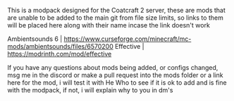 This is a modpack designed for the Coatcraft 2 server, these are mods that are unable to be added to the main git from file size limits, so links to them will be placed here along with their name incase the link doesn't work

Ambientsounds 6 | https://www.curseforge.com/minecraft/mc-mods/ambientsounds/files/6570200
Effective | https://modrinth.com/mod/effective

If you have any questions about mods being added, or configs changed, msg me in the discord or make a pull request into the mods folder or a link here for the mod, i will test it with He Who to see if it is ok to add and is fine with the modpack, if not, i will explain why to you in dm's
